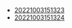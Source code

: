 - [20221003151323](/zet/20221003151323/README.md)
- [20221003151324](/zet/20221003151324/README.md)

